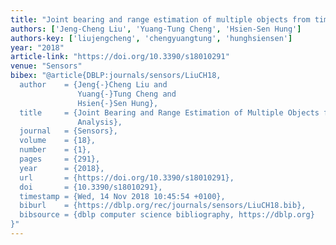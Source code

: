 ```yaml
---
title: "Joint bearing and range estimation of multiple objects from time-frequency analysis"
authors: ['Jeng-Cheng Liu', 'Yuang-Tung Cheng', 'Hsien-Sen Hung']
authors-key: ['liujengcheng', 'chengyuangtung', 'hunghsiensen']
year: "2018"
article-link: "https://doi.org/10.3390/s18010291"
venue: "Sensors"
bibex: "@article{DBLP:journals/sensors/LiuCH18,
  author    = {Jeng{-}Cheng Liu and
               Yuang{-}Tung Cheng and
               Hsien{-}Sen Hung},
  title     = {Joint Bearing and Range Estimation of Multiple Objects from Time-Frequency
               Analysis},
  journal   = {Sensors},
  volume    = {18},
  number    = {1},
  pages     = {291},
  year      = {2018},
  url       = {https://doi.org/10.3390/s18010291},
  doi       = {10.3390/s18010291},
  timestamp = {Wed, 14 Nov 2018 10:45:54 +0100},
  biburl    = {https://dblp.org/rec/journals/sensors/LiuCH18.bib},
  bibsource = {dblp computer science bibliography, https://dblp.org}
}"
---
```

